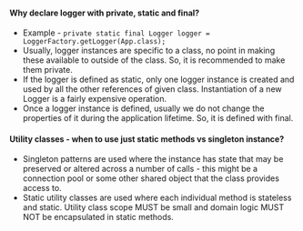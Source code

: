 #### Why declare logger with private, static and final?
- Example - `private static final Logger logger =  LoggerFactory.getLogger(App.class);`
- Usually, logger instances are specific to a class, no point in making these available to outside of the class. So, it is recommended to make them private.
- If the logger is defined as static, only one logger instance is created and used by all the other references of given class. Instantiation of a new Logger is a fairly expensive operation.
- Once a logger instance is defined, usually we do not change the properties of it during the application lifetime. So, it is defined with final.

#### Utility classes - when to use just static methods vs singleton instance?
- Singleton patterns are used where the instance has state that may be preserved or altered across a number of calls - this might be a connection pool or some other shared object that the class provides access to.
- Static utility classes are used where each individual method is stateless and static. Utility class scope MUST be small and domain logic MUST NOT be encapsulated in static methods.
